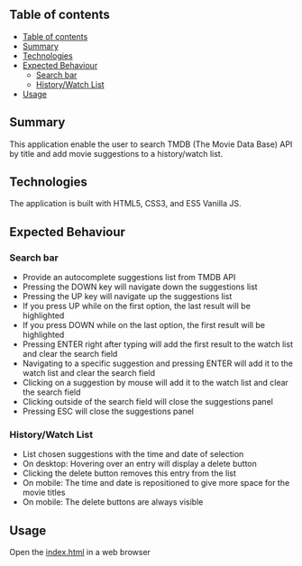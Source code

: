 ## Table of contents
- [Table of contents](#table-of-contents)
- [Summary](#summary)
- [Technologies](#technologies)
- [Expected Behaviour](#expected-behaviour)
    - [Search bar](#search-bar)
    - [History/Watch List](#historywatch-list)
- [Usage](#usage)

## Summary
This application enable the user to search TMDB (The Movie Data Base) API by title and add movie suggestions to a history/watch list.

## Technologies
The application is built with HTML5, CSS3, and ES5 Vanilla JS.

## Expected Behaviour
### Search bar
- Provide an autocomplete suggestions list from TMDB API
- Pressing the DOWN key will navigate down the suggestions list
- Pressing the UP key will navigate up the suggestions list
- If you press UP while on the first option, the last result will be highlighted
- If you press DOWN while on the last option, the first result will be highlighted
- Pressing ENTER right after typing will add the first result to the watch list and clear the search field
- Navigating to a specific suggestion and pressing ENTER will add it to the watch list and clear the search field
- Clicking on a suggestion by mouse will add it to the watch list and clear the search field
- Clicking outside of the search field will close the suggestions panel
- Pressing ESC will close the suggestions panel

### History/Watch List
- List chosen suggestions with the time and date of selection
- On desktop: Hovering over an entry will display a delete button
- Clicking the delete button removes this entry from the list
- On mobile: The time and date is repositioned to give more space for the movie titles
- On mobile: The delete buttons are always visible

## Usage
Open the [index.html](src/index.html) in a web browser
